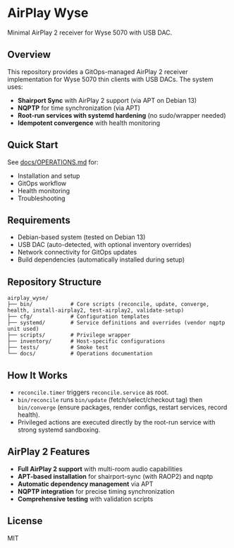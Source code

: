 # AirPlay Wyse

Minimal AirPlay 2 receiver for Wyse 5070 with USB DAC.

## Overview

This repository provides a GitOps-managed AirPlay 2 receiver implementation for Wyse 5070 thin clients with USB DACs. The system uses:

- **Shairport Sync** with AirPlay 2 support (via APT on Debian 13)
- **NQPTP** for time synchronization (via APT)
- **Root-run services with systemd hardening** (no sudo/wrapper needed)
- **Idempotent convergence** with health monitoring

## Quick Start

See [docs/OPERATIONS.md](docs/OPERATIONS.md) for:
- Installation and setup
- GitOps workflow
- Health monitoring
- Troubleshooting

## Requirements

- Debian-based system (tested on Debian 13)
- USB DAC (auto-detected, with optional inventory overrides)
- Network connectivity for GitOps updates
- Build dependencies (automatically installed during setup)

## Repository Structure

```
airplay_wyse/
├── bin/            # Core scripts (reconcile, update, converge, health, install-airplay2, test-airplay2, validate-setup)
├── cfg/            # Configuration templates
├── systemd/        # Service definitions and overrides (vendor nqptp unit used)
├── scripts/        # Privilege wrapper
├── inventory/      # Host-specific configurations
├── tests/          # Smoke test
└── docs/           # Operations documentation
```

## How It Works

- `reconcile.timer` triggers `reconcile.service` as root.
- `bin/reconcile` runs `bin/update` (fetch/select/checkout tag) then `bin/converge` (ensure packages, render configs, restart services, record health).
- Privileged actions are executed directly by the root-run service with strong systemd sandboxing.

## AirPlay 2 Features

- **Full AirPlay 2 support** with multi-room audio capabilities
- **APT-based installation** for shairport-sync (with RAOP2) and nqptp
- **Automatic dependency management** via APT
- **NQPTP integration** for precise timing synchronization
- **Comprehensive testing** with validation scripts

## License

MIT
